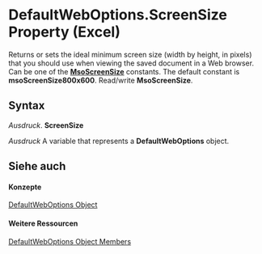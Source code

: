 
# DefaultWebOptions.ScreenSize Property (Excel)

Returns or sets the ideal minimum screen size (width by height, in pixels) that you should use when viewing the saved document in a Web browser. Can be one of the  **[MsoScreenSize](http://msdn.microsoft.com/library/d5057fda-954a-819d-682f-75b8443c6f3d%28Office.15%29.aspx)** constants. The default constant is **msoScreenSize800x600**. Read/write **MsoScreenSize**.


## Syntax

 _Ausdruck_. **ScreenSize**

 _Ausdruck_ A variable that represents a **DefaultWebOptions** object.


## Siehe auch


#### Konzepte


[DefaultWebOptions Object](5bd1d870-e8d9-cac1-d7a7-3aeaf7c4c3cd.md)
#### Weitere Ressourcen


[DefaultWebOptions Object Members](http://msdn.microsoft.com/library/52db1398-01d8-eba5-772f-2923fdc89f5b%28Office.15%29.aspx)